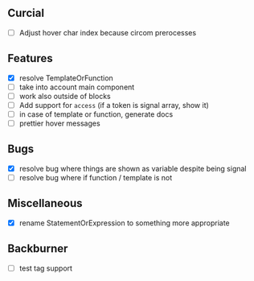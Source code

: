 ## Curcial
- [ ] Adjust hover char index because circom prerocesses

## Features
- [x] resolve TemplateOrFunction
- [ ] take into account main component
- [ ] work also outside of blocks
- [ ] Add support for `access` (if a token is signal array, show it)
- [ ] in case of template or function, generate docs
- [ ] prettier hover messages

## Bugs
- [x] resolve bug where things are shown as variable despite being signal
- [ ] resolve bug where if function / template is not 

## Miscellaneous
- [x] rename StatementOrExpression to something more appropriate

## Backburner
- [ ] test tag support
